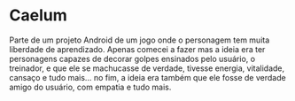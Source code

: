 # Caelum
Parte de um projeto Android de um jogo onde o personagem tem muita liberdade de aprendizado.
Apenas comecei a fazer mas a ideia era ter personagens capazes de decorar golpes ensinados pelo usuário, o treinador, e que ele se machucasse de verdade, tivesse energia, vitalidade, cansaço e tudo mais...
no fim, a ideia era também que ele fosse de verdade amigo do usuário, com empatia e tudo mais.
